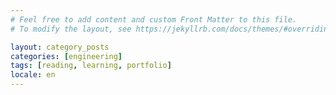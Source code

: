 ```yaml
---
# Feel free to add content and custom Front Matter to this file.
# To modify the layout, see https://jekyllrb.com/docs/themes/#overriding-theme-defaults

layout: category_posts
categories: [engineering]
tags: [reading, learning, portfolio]
locale: en
---
```

